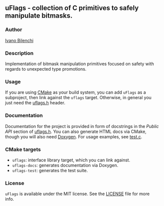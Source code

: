 ## uFlags - collection of C primitives to safely manipulate bitmasks.

### Author

[Ivano Bilenchi](https://ivanobilenchi.com)

### Description

Implementation of bitmask manipulation primitives focused on safety with regards to
unexpected type promotions.

### Usage

If you are using [CMake](https://cmake.org) as your build system, you can add `uFlags` as
a subproject, then link against the `uflags` target. Otherwise, in general you just need
the [uflags.h](include/uflags.h) header.

### Documentation

Documentation for the project is provided in form of docstrings in the *Public API* section
of [uflags.h](include/uflags.h). You can also generate HTML docs via CMake, though you will
also need [Doxygen](http://www.doxygen.nl). For usage examples, see [test.c](test/test.c).

### CMake targets

- `uflags`: interface library target, which you can link against.
- `uflags-docs`: generates documentation via Doxygen.
- `uflags-test`: generates the test suite.

### License

`uFlags` is available under the MIT license. See the [LICENSE](./LICENSE) file for more info.
